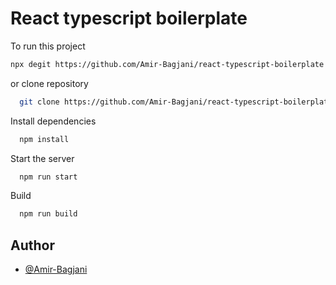 # React typescript boilerplate

To run this project

```bash
npx degit https://github.com/Amir-Bagjani/react-typescript-boilerplate project
```

or clone repository

```bash
  git clone https://github.com/Amir-Bagjani/react-typescript-boilerplate.git
```

Install dependencies

```bash
  npm install
```

Start the server

```bash
  npm run start
```

Build

```bash
  npm run build
```


## Author

- [@Amir-Bagjani](https://github.com/Amir-Bagjani)